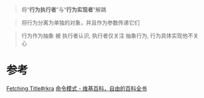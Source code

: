 

> 将“**行为执行者**”与“**行为实现者**”解耦

> 将行为分离为单独的对象，并且作为参数传递它们

> 行为作为抽象 被 执行者认识, 执行者仅关注 抽象行为, 行为具体实现他不关心



# 参考
[Fetching Title#rkra](https://colobu.com/rust-patterns/patterns/behavioural/command.html)
[命令模式 - 维基百科，自由的百科全书](https://zh.wikipedia.org/wiki/%E5%91%BD%E4%BB%A4%E6%A8%A1%E5%BC%8F)
